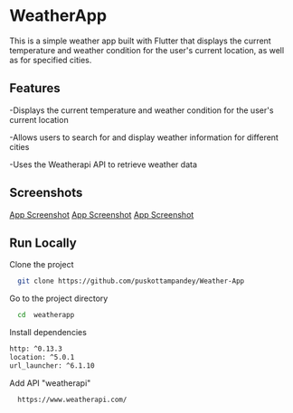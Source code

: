 # WeatherApp

This is a simple weather app built with Flutter that displays the current temperature and weather condition for the user's current location, as well as for specified cities.

## Features

-Displays the current temperature and weather condition for the user's current location

-Allows users to search for and display weather information for different cities

-Uses the Weatherapi API to retrieve weather data

## Screenshots

[App Screenshot](https://www.dropbox.com/s/fappf5vsqv7jk29/Screenshot_20230401-190424.png?dl=0)
[App Screenshot](https://www.dropbox.com/s/0dw5sey25u3mk80/Screenshot_20230401-190441.png?dl=0)
[App Screenshot](https://www.dropbox.com/s/whobr4man4zizg1/Screenshot_20230401-191315.png?dl=0)

## Run Locally

Clone the project

```bash
  git clone https://github.com/puskottampandey/Weather-App
```

Go to the project directory

```bash
  cd  weatherapp

```

Install dependencies

```bash
http: ^0.13.3
location: ^5.0.1
url_launcher: ^6.1.10
```

Add API "weatherapi"

```bash
  https://www.weatherapi.com/

```
